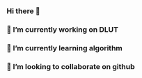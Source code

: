 ### Hi there 👋
### 🔭 I’m currently working on DLUT
### 🌱 I’m currently learning algorithm
### 👯 I’m looking to collaborate on github

<!--
**rothsch/rothsch** is a ✨ _special_ ✨ repository because its `README.md` (this file) appears on your GitHub profile.

Here are some ideas to get you started:

- 🔭 I’m currently Studying at NJU
- 🌱 I’m currently learning algorithm
- 👯 I’m looking to collaborate on github
-->
